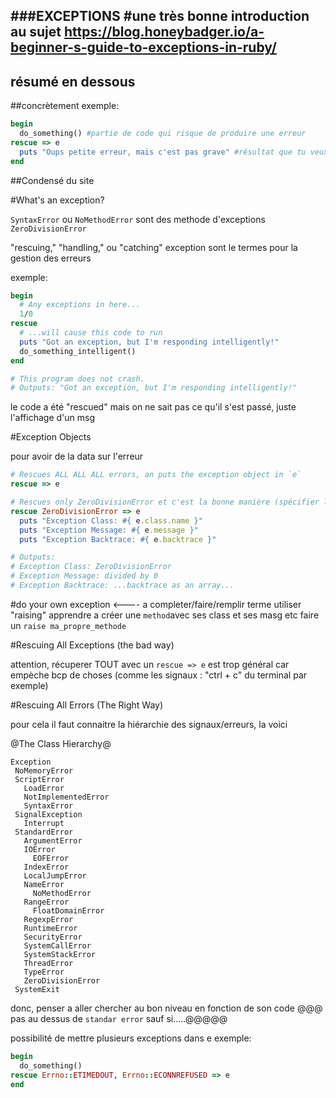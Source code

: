 ###EXCEPTIONS
#une très bonne introduction au sujet
https://blog.honeybadger.io/a-beginner-s-guide-to-exceptions-in-ruby/
---
résumé en dessous
---



##concrètement
exemple:
```ruby
begin
  do_something() #partie de code qui risque de produire une erreur
rescue => e
  puts "Oups petite erreur, mais c'est pas grave" #résultat que tu veux voir en lieu et place d'une erreur terminal
end
```







##Condensé du site

#What's an exception?

`SyntaxError` ou `NoMethodError` sont des methode d'exceptions
`ZeroDivisionError`

"rescuing," "handling," ou "catching" exception sont le termes pour la gestion des erreurs


exemple:
```ruby
begin
  # Any exceptions in here... 
  1/0
rescue
  # ...will cause this code to run
  puts "Got an exception, but I'm responding intelligently!"
  do_something_intelligent()
end

# This program does not crash.
# Outputs: "Got an exception, but I'm responding intelligently!"
```
le code a été "rescued"
mais on ne sait pas ce qu'il s'est passé, juste l'affichage d'un msg

#Exception Objects

pour avoir de la data sur l'erreur
```ruby
# Rescues ALL ALL ALL errors, an puts the exception object in `e`
rescue => e

# Rescues only ZeroDivisionError et c'est la bonne manière (spécifier le genre/le niveau d'erreur)
rescue ZeroDivisionError => e
  puts "Exception Class: #{ e.class.name }"
  puts "Exception Message: #{ e.message }"
  puts "Exception Backtrace: #{ e.backtrace }"

# Outputs:
# Exception Class: ZeroDivisionError
# Exception Message: divided by 0
# Exception Backtrace: ...backtrace as an array...

```

#do your own exception    <---- a completer/faire/remplir
terme utiliser "raising"
apprendre a créer une `method`avec ses class et ses masg etc
faire un `raise ma_propre_methode` 




#Rescuing All Exceptions (the bad way)

attention, récuperer TOUT avec un `rescue => e` est trop général 
car empèche bcp de choses (comme les signaux : "ctrl + c" du terminal par exemple)

#Rescuing All Errors (The Right Way)

pour cela il faut connaitre la hiérarchie des signaux/erreurs, la voici

@The Class Hierarchy@
```
Exception
 NoMemoryError
 ScriptError
   LoadError
   NotImplementedError
   SyntaxError
 SignalException
   Interrupt
 StandardError
   ArgumentError
   IOError
     EOFError
   IndexError
   LocalJumpError
   NameError
     NoMethodError
   RangeError
     FloatDomainError
   RegexpError
   RuntimeError
   SecurityError
   SystemCallError
   SystemStackError
   ThreadError
   TypeError
   ZeroDivisionError
 SystemExit
 ```

donc, penser a aller chercher au bon niveau en fonction de son code
@@@ pas au dessus de `standar error` sauf si.....@@@@@

possibilité de mettre plusieurs exceptions dans e
exemple:
```ruby 
begin
  do_something()
rescue Errno::ETIMEDOUT, Errno::ECONNREFUSED => e
end
```


